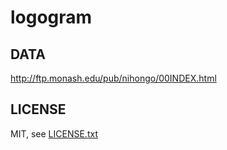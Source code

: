 
# logogram

## DATA

http://ftp.monash.edu/pub/nihongo/00INDEX.html

## LICENSE

MIT, see [LICENSE.txt](LICENSE.txt)

